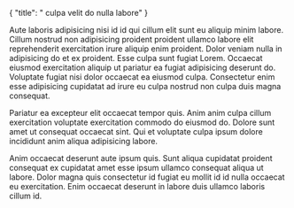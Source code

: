 {
  "title": " culpa velit do nulla labore"
}

Aute laboris adipisicing nisi id id qui cillum elit sunt eu aliquip minim labore. Cillum nostrud non adipisicing proident proident ullamco labore elit reprehenderit exercitation irure aliquip enim proident. Dolor veniam nulla in adipisicing do et ex proident. Esse culpa sunt fugiat Lorem. Occaecat eiusmod exercitation aliquip ut pariatur ea fugiat adipisicing deserunt do. Voluptate fugiat nisi dolor occaecat ea eiusmod culpa. Consectetur enim esse adipisicing cupidatat ad irure eu culpa nostrud non culpa duis magna consequat.

Pariatur ea excepteur elit occaecat tempor quis. Anim anim culpa cillum exercitation voluptate exercitation commodo do eiusmod do. Dolore sunt amet ut consequat occaecat sint. Qui et voluptate culpa ipsum dolore incididunt anim aliqua adipisicing labore.

Anim occaecat deserunt aute ipsum quis. Sunt aliqua cupidatat proident consequat ex cupidatat amet esse ipsum ullamco consequat aliqua ut labore. Dolor magna quis consectetur id fugiat eu mollit id id nulla occaecat eu exercitation. Enim occaecat deserunt in labore duis ullamco laboris cillum id.
